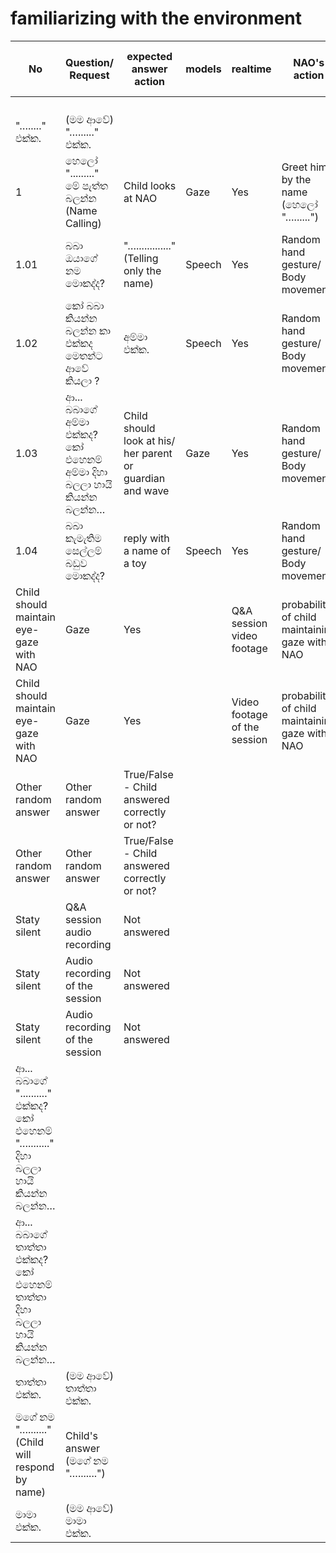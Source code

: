 # familiarizing with the environment


| No                                                                                | Question/ Request                                                    | expected answer action                                    | models | realtime                     | NAO's action                                   | Proposed input to model           | Expected output from model                        | Comments |
| --------------------------------------------------------------------------------- | -------------------------------------------------------------------- | --------------------------------------------------------- | ------ | ---------------------------- | ---------------------------------------------- | --------------------------------- | ------------------------------------------------- | -------- |
|                                                                                   |                                                                      |                                                           |        |                              |                                                |                                   |                                                   |          |
|                                                                                   |                                                                      |                                                           |        |                              |                                                |                                   |                                                   |          |
|                                                                                   |                                                                      |                                                           |        |                              |                                                |                                   |                                                   |          |
|                                                                                   |                                                                      |                                                           |        |                              |                                                |                                   |                                                   |          |
| "…....." එක්ක.                                                                    | (මම ආවේ) "…......" එක්ක.                                             |                                                           |
| 1                                                                                 | හෙලෝ "........." මේ පැත්ත බලන්න (Name Calling)                       | Child looks at NAO                                        | Gaze   | Yes                          | Greet him by the name<br>(හෙලෝ "…......")      | Session Video Footage             | probability of child maintaining gaze with NAO    |          |
| 1.01                                                                              | බබා ඔයාගේ නම මොකද්ද?                                                 | "…............." (Telling only the name)                  | Speech | Yes                          | Random hand gesture/ Body movement             | "…............." (Responded name) | True/False - Child answered correctly or not?     |          |
| 1.02                                                                              | කෝ බබා කියන්න බලන්න කා එක්කද මෙතන්ට ආවේ කියලා ?                      | අම්මා එක්ක.                                               | Speech | Yes                          | Random hand gesture/ Body movement             | (මම ආවේ) අම්මා එක්ක.              | True/False - Child answered correctly or not?     |          |
| 1.03                                                                              | ආ... බබාගේ අම්මා එක්කද? කෝ එහෙනම් අම්මා දිහා බලලා හායි කියන්න බලන්න… | Child should look at his/ her parent or guardian and wave | Gaze   | Yes                          | Random hand gesture/ Body movement             | Video footage of the session      | probability of child maintaining gaze with Parent | optional |
| 1.04                                                                              | බබා කැමැතිම සෙල්ලම් බඩුව මොකද්ද?                                     | reply with a name of a toy                                | Speech | Yes                          | Random hand gesture/ Body movement             | name of a toy                     | child has responded with a name of a toy          |          |
| Child should maintain eye-gaze with NAO                                           | Gaze                                                                 | Yes                                                       |        | Q&A session video footage    | probability of child maintaining gaze with NAO |                                   |
| Child should maintain eye-gaze with NAO                                           | Gaze                                                                 | Yes                                                       |        | Video footage of the session | probability of child maintaining gaze with NAO |                                   |
| Other random answer                                                               | Other random answer                                                  | True/False - Child answered correctly or not?             |        |
| Other random answer                                                               | Other random answer                                                  | True/False - Child answered correctly or not?             |        |
| Staty silent                                                                      | Q&A session audio recording                                          | Not answered                                              |        |
| Staty silent                                                                      | Audio recording of the session                                       | Not answered                                              |        |
| Staty silent                                                                      | Audio recording of the session                                       | Not answered                                              |
| ආ... බබාගේ ".........." එක්කද? කෝ එහෙනම් "…........" දිහා බලලා හායි කියන්න බලන්න… |
| ආ... බබාගේ තාත්තා එක්කද? කෝ එහෙනම් තාත්තා දිහා බලලා හායි කියන්න බලන්න…            |
| තාත්තා එක්ක.                                                                      | (මම ආවේ) තාත්තා එක්ක.                                                |                                                           |
| මගේ නම "…......." (Child will respond by name)                                    | Child's answer<br>(මගේ නම "….......")                                |                                                           |
| මාමා එක්ක.                                                                        | (මම ආවේ) මාමා එක්ක.                                                  |                                                           |
